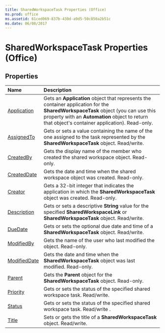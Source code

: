```yaml
---
title: SharedWorkspaceTask Properties (Office)
ms.prod: office
ms.assetid: 61ced069-837b-430d-a9d5-50c850a2b51c
ms.date: 06/08/2017
---
```



# SharedWorkspaceTask Properties (Office)

## Properties



|**Name**|**Description**|
|:-----|:-----|
|[Application](sharedworkspacetask-application-property-office.md)|Gets an  **Application** object that represents the container application for the **SharedWorkspaceTask** object (you can use this property with an **Automation** object to return that object's container application). Read-only.|
|[AssignedTo](sharedworkspacetask-assignedto-property-office.md)|Gets or sets a value containing the name of the one assigned to the task represented by the  **SharedWorkspaceTask** object. Read/write.|
|[CreatedBy](sharedworkspacetask-createdby-property-office.md)|Gets the display name of the member who created the shared workspace object. Read-only.|
|[CreatedDate](sharedworkspacetask-createddate-property-office.md)|Gets the date and time when the shared workspace object was created. Read-only.|
|[Creator](sharedworkspacetask-creator-property-office.md)|Gets a 32-bit integer that indicates the application in which the  **SharedWorkspaceTask** object was created. Read-only.|
|[Description](sharedworkspacetask-description-property-office.md)|Gets or sets a descriptive  **String** value for the specified **SharedWorkspaceLink** or **SharedWorkspaceTask** object. Read/write.|
|[DueDate](sharedworkspacetask-duedate-property-office.md)|Gets or sets the optional due date and time of a  **SharedWorkspaceTask** object. Read/write.|
|[ModifiedBy](sharedworkspacetask-modifiedby-property-office.md)|Gets the name of the user who last modified the object. Read-only.|
|[ModifiedDate](sharedworkspacetask-modifieddate-property-office.md)|Gets the date and time when the  **SharedWorkspaceTask** object was last modified. Read-only.|
|[Parent](sharedworkspacetask-parent-property-office.md)|Gets the  **Parent** object for the **SharedWorkspaceTask** object. Read-only.|
|[Priority](sharedworkspacetask-priority-property-office.md)|Gets or sets the status of the specified shared workspace task. Read/write.|
|[Status](sharedworkspacetask-status-property-office.md)|Gets or sets the status of the specified shared workspace task. Read/write .|
|[Title](sharedworkspacetask-title-property-office.md)|Sets or gets the title of a  **SharedWorkspaceTask** object. Read/write.|


